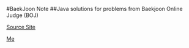 #BaekJoon Note
##Java solutions for problems from Baekjoon Online Judge (BOJ)


[Source Site](https://www.acmicpc.net/)

[Me](https://www.acmicpc.net/user/axc5126)

